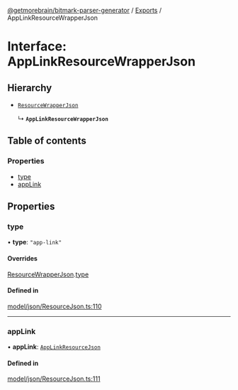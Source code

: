 [@getmorebrain/bitmark-parser-generator](../API.md) / [Exports](../modules.md) / AppLinkResourceWrapperJson

# Interface: AppLinkResourceWrapperJson

## Hierarchy

- [`ResourceWrapperJson`](ResourceWrapperJson.md)

  ↳ **`AppLinkResourceWrapperJson`**

## Table of contents

### Properties

- [type](AppLinkResourceWrapperJson.md#type)
- [appLink](AppLinkResourceWrapperJson.md#appLink)

## Properties

### type

• **type**: ``"app-link"``

#### Overrides

[ResourceWrapperJson](ResourceWrapperJson.md).[type](ResourceWrapperJson.md#type)

#### Defined in

[model/json/ResourceJson.ts:110](https://github.com/getMoreBrain/bitmark-parser-generator/blob/b82d7bf/src/model/json/ResourceJson.ts#L110)

___

### appLink

• **appLink**: [`AppLinkResourceJson`](AppLinkResourceJson.md)

#### Defined in

[model/json/ResourceJson.ts:111](https://github.com/getMoreBrain/bitmark-parser-generator/blob/b82d7bf/src/model/json/ResourceJson.ts#L111)
